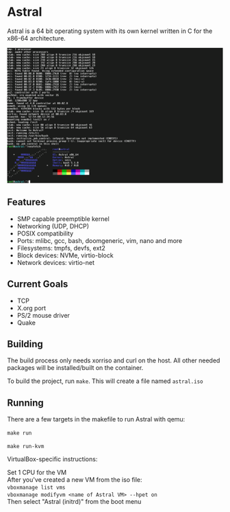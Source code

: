 # Astral

Astral is a 64 bit operating system with its own kernel written in C for the x86-64 architecture.

![](https://raw.githubusercontent.com/Mathewnd/Astral/rewrite/screenshots/console.png)

## Features

- SMP capable preemptible kernel
- Networking (UDP, DHCP)
- POSIX compatibility
- Ports: mlibc, gcc, bash, doomgeneric, vim, nano and more
- Filesystems: tmpfs, devfs, ext2
- Block devices: NVMe, virtio-block
- Network devices: virtio-net

## Current Goals

- TCP
- X.org port
- PS/2 mouse driver
- Quake

## Building

The build process only needs xorriso and curl on the host. All other needed packages will be installed/built on the container.

To build the project, run ``make``. This will create a file named ``astral.iso``

## Running

There are a few targets in the makefile to run Astral with qemu:

``make run``

``make run-kvm``

VirtualBox-specific instructions:

Set 1 CPU for the VM\
After you've created a new VM from the iso file:\
`vboxmanage list vms`\
`vboxmanage modifyvm <name of Astral VM> --hpet on`\
Then select "Astral (initrd)" from the boot menu
